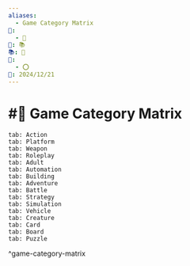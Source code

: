 ```yaml
---
aliases:
  - Game Category Matrix
📁:
  - 🔢
🔢: 📚
📚: 🎲
🔀:
  - ⭕
📅: 2024/12/21
---
```

# #🎲 Game Category Matrix

```tabs
tab: Action
tab: Platform
tab: Weapon
tab: Roleplay
tab: Adult
tab: Automation
tab: Building
tab: Adventure
tab: Battle
tab: Strategy
tab: Simulation
tab: Vehicle
tab: Creature
tab: Card
tab: Board
tab: Puzzle
```

^game-category-matrix